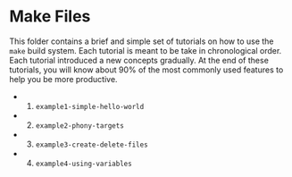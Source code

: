 # Make Files
This folder contains a brief and simple set of tutorials on how to use the `make` build system.
Each tutorial is meant to be take in chronological order. Each tutorial introduced a new concepts gradually.
At the end of these tutorials, you will know about 90% of the most commonly used features to help you be more
productive.

- 1. `example1-simple-hello-world`
- 2. `example2-phony-targets`
- 3. `example3-create-delete-files`
- 4. `example4-using-variables`